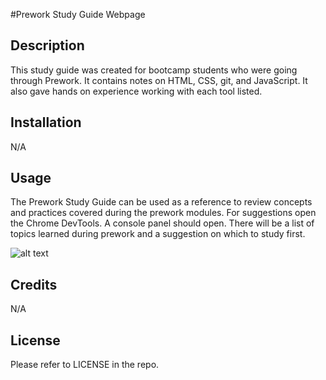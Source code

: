 #Prework Study Guide Webpage

## Description

This study guide was created for bootcamp students who were going through Prework. It contains notes on HTML, CSS, git, and JavaScript. It also gave hands on experience working with each tool listed.

## Installation

N/A

## Usage

The Prework Study Guide can be used as a reference to review concepts and practices covered during the prework modules. For suggestions open the Chrome DevTools. A console panel should open. There will be a list of topics learned during prework and a suggestion on which to study first.

![alt text](assets/images/screenshot.png)

## Credits

N/A

## License

Please refer to LICENSE in the repo.
